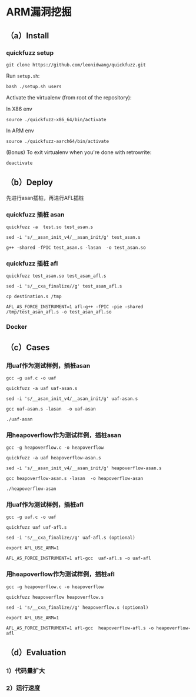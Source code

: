 # ARM漏洞挖掘

## （a）Install

### quickfuzz setup

```shell
git clone https://github.com/leonidwang/quickfuzz.git
```

Run `setup.sh`:

```shell
bash ./setup.sh users
```

Activate the virtualenv (from root of the repository):

In X86 env
```shell
source ./quickfuzz-x86_64/bin/activate
```

In ARM env
```shell
source ./quickfuzz-aarch64/bin/activate
```
(Bonus) To exit virtualenv when you're done with retrowrite:

```shell
deactivate
```




## （b）Deploy

先进行asan插桩，再进行AFL插桩

### quickfuzz 插桩 asan

```shell
quickfuzz -a  test.so test_asan.s

sed -i 's/__asan_init_v4/__asan_init/g' test_asan.s

g++ -shared -fPIC test_asan.s -lasan  -o test_asan.so
```



### quickfuzz 插桩 afl

```shell
quickfuzz test_asan.so test_asan_afl.s

sed -i 's/__cxa_finalize//g' test_asan_afl.s

cp destination.s /tmp

AFL_AS_FORCE_INSTRUMENT=1 afl-g++ -fPIC -pie -shared /tmp/test_asan_afl.s -o test_asan_afl.so
```

### Docker


## （c）Cases
### 用uaf作为测试样例，插桩asan
```shell
gcc -g uaf.c -o uaf

quickfuzz -a uaf uaf-asan.s

sed -i 's/__asan_init_v4/__asan_init/g' uaf-asan.s

gcc uaf-asan.s -lasan  -o uaf-asan

./uaf-asan
```
### 用heapoverflow作为测试样例，插桩asan
```shell
gcc -g heapoverflow.c -o heapoverflow

quickfuzz -a uaf heapoverflow-asan.s

sed -i 's/__asan_init_v4/__asan_init/g' heapoverflow-asan.s

gcc heapoverflow-asan.s -lasan  -o heapoverflow-asan

./heapoverflow-asan
```
### 用uaf作为测试样例，插桩afl
```shell
gcc -g uaf.c -o uaf

quickfuzz uaf uaf-afl.s

sed -i 's/__cxa_finalize//g' uaf-afl.s (optional)

export AFL_USE_ARM=1

AFL_AS_FORCE_INSTRUMENT=1 afl-gcc  uaf-afl.s -o uaf-afl
```
### 用heapoverflow作为测试样例，插桩afl
```shell
gcc -g heapoverflow.c -o heapoverflow

quickfuzz heapoverflow heapoverflow.s

sed -i 's/__cxa_finalize//g' heapoverflow.s (optional)

export AFL_USE_ARM=1

AFL_AS_FORCE_INSTRUMENT=1 afl-gcc  heapoverflow-afl.s -o heapoverflow-afl
```
## （d）Evaluation

### 1）代码量扩大

### 2）运行速度

